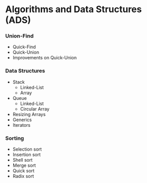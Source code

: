 # Algorithms and Data Structures (ADS)

### Union-Find
  * Quick-Find
  * Quick-Union
  * Improvements on Quick-Union

### Data Structures
  * Stack
    * Linked-List
    * Array
  * Queue
    * Linked-List
    * Circular Array
  * Resizing Arrays
  * Generics
  * Iterators

### Sorting
 * Selection sort
 * Insertion sort
 * Shell sort
 * Merge sort
 * Quick sort
 * Radix sort
